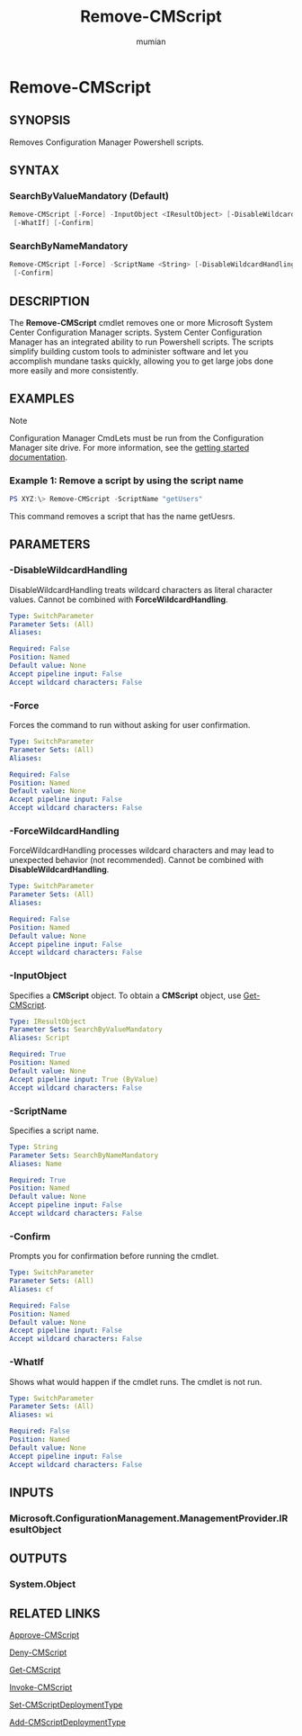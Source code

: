﻿---
title: Remove-CMScript
titleSuffix: Configuration Manager
description: Removes Configuration Manager Powershell scripts.
ms.date: 11/15/2018
ms.prod: configuration-manager
ms.technology: configmgr-other
ms.topic: reference
author: mumian
ms.author: jgao
manager: dougeby

external help file: AdminUI.PS.AppMan.dll-Help.xml
---

# Remove-CMScript

## SYNOPSIS

Removes Configuration Manager Powershell scripts.

## SYNTAX

### SearchByValueMandatory (Default)

```powershell
Remove-CMScript [-Force] -InputObject <IResultObject> [-DisableWildcardHandling] [-ForceWildcardHandling]
 [-WhatIf] [-Confirm]
```

### SearchByNameMandatory

```powershell
Remove-CMScript [-Force] -ScriptName <String> [-DisableWildcardHandling] [-ForceWildcardHandling] [-WhatIf]
 [-Confirm]
```

## DESCRIPTION

The **Remove-CMScript** cmdlet removes one or more Microsoft System Center Configuration Manager scripts. System Center Configuration Manager has an integrated ability to run Powershell scripts. The scripts simplify building custom tools to administer software and let you accomplish mundane tasks quickly, allowing you to get large jobs done more easily and more consistently.

## EXAMPLES

> [!NOTE]
> Configuration Manager CmdLets must be run from the Configuration Manager site drive. For more information, see the [getting started documentation](https://docs.microsoft.com/powershell/sccm/overview).


### Example 1: Remove a script by using the script name

```powershell
PS XYZ:\> Remove-CMScript -ScriptName "getUsers"
```

This command removes a script that has the name getUesrs.

## PARAMETERS

### -DisableWildcardHandling

DisableWildcardHandling treats wildcard characters as literal character values. Cannot be combined with **ForceWildcardHandling**.

```yaml
Type: SwitchParameter
Parameter Sets: (All)
Aliases:

Required: False
Position: Named
Default value: None
Accept pipeline input: False
Accept wildcard characters: False
```

### -Force

Forces the command to run without asking for user confirmation.

```yaml
Type: SwitchParameter
Parameter Sets: (All)
Aliases:

Required: False
Position: Named
Default value: None
Accept pipeline input: False
Accept wildcard characters: False
```

### -ForceWildcardHandling

ForceWildcardHandling processes wildcard characters and may lead to unexpected behavior (not recommended). Cannot be combined with **DisableWildcardHandling**.

```yaml
Type: SwitchParameter
Parameter Sets: (All)
Aliases:

Required: False
Position: Named
Default value: None
Accept pipeline input: False
Accept wildcard characters: False
```

### -InputObject

Specifies a **CMScript** object.
To obtain a **CMScript** object, use [Get-CMScript](Get-CMScript.md).

```yaml
Type: IResultObject
Parameter Sets: SearchByValueMandatory
Aliases: Script

Required: True
Position: Named
Default value: None
Accept pipeline input: True (ByValue)
Accept wildcard characters: False
```

### -ScriptName

Specifies a script name.

```yaml
Type: String
Parameter Sets: SearchByNameMandatory
Aliases: Name

Required: True
Position: Named
Default value: None
Accept pipeline input: False
Accept wildcard characters: False
```

### -Confirm

Prompts you for confirmation before running the cmdlet.

```yaml
Type: SwitchParameter
Parameter Sets: (All)
Aliases: cf

Required: False
Position: Named
Default value: None
Accept pipeline input: False
Accept wildcard characters: False
```

### -WhatIf

Shows what would happen if the cmdlet runs.
The cmdlet is not run.

```yaml
Type: SwitchParameter
Parameter Sets: (All)
Aliases: wi

Required: False
Position: Named
Default value: None
Accept pipeline input: False
Accept wildcard characters: False
```

## INPUTS

### Microsoft.ConfigurationManagement.ManagementProvider.IResultObject

## OUTPUTS

### System.Object

## RELATED LINKS

[Approve-CMScript](Approve-CMScript.md)

[Deny-CMScript](Deny-CMScript.md)

[Get-CMScript](Invoke-CMScript.md)

[Invoke-CMScript](Invoke-CMScript.md)

[Set-CMScriptDeploymentType](Set-CMScriptDeploymentType.md)

[Add-CMScriptDeploymentType](Add-CMScriptDeploymentType.md)
